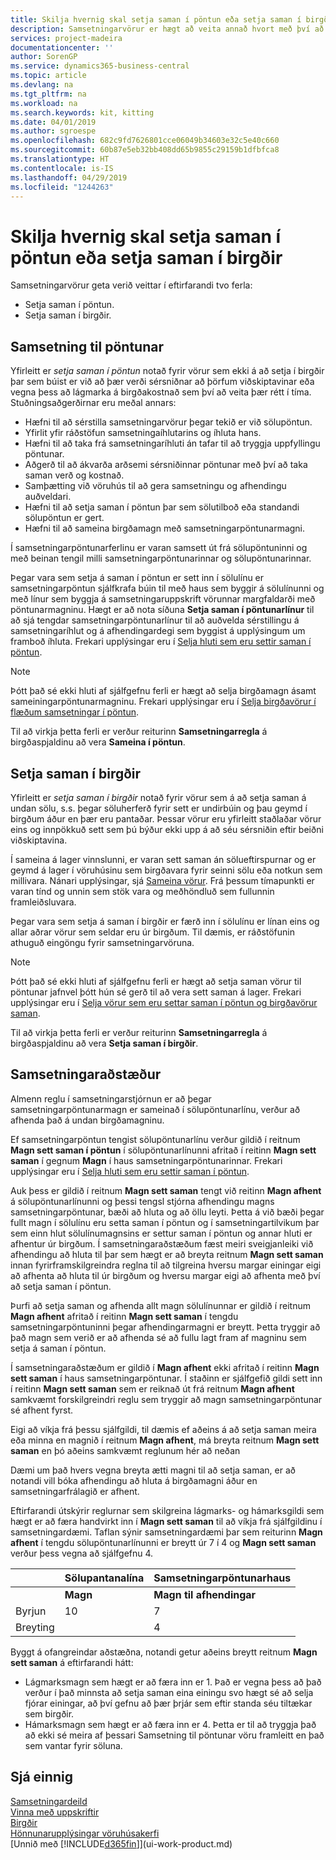 ```yaml
---
title: Skilja hvernig skal setja saman í pöntun eða setja saman í birgðir | Microsoft Docs
description: Samsetningarvörur er hægt að veita annað hvort með því að setja þær saman í pöntun eða setja þær saman í birgðir til að geyma þar til þeirra er óskað í sölupöntun.
services: project-madeira
documentationcenter: ''
author: SorenGP
ms.service: dynamics365-business-central
ms.topic: article
ms.devlang: na
ms.tgt_pltfrm: na
ms.workload: na
ms.search.keywords: kit, kitting
ms.date: 04/01/2019
ms.author: sgroespe
ms.openlocfilehash: 682c9fd7626801cce06049b34603e32c5e40c660
ms.sourcegitcommit: 60b87e5eb32bb408dd65b9855c29159b1dfbfca8
ms.translationtype: HT
ms.contentlocale: is-IS
ms.lasthandoff: 04/29/2019
ms.locfileid: "1244263"
---
```

# <a name="understanding-assemble-to-order-and-assemble-to-stock"></a>Skilja hvernig skal setja saman í pöntun eða setja saman í birgðir
Samsetningarvörur geta verið veittar í eftirfarandi tvo ferla:  

-   Setja saman í pöntun.  
-   Setja saman í birgðir.  

## <a name="assemble-to-order"></a>Samsetning til pöntunar  
Yfirleitt er *setja saman í pöntun* notað fyrir vörur sem ekki á að setja í birgðir þar sem búist er við að þær verði sérsniðnar að þörfum viðskiptavinar eða vegna þess að lágmarka á birgðakostnað sem því að veita þær rétt í tíma. Stuðningsaðgerðirnar eru meðal annars:  

-   Hæfni til að sérstilla samsetningarvörur þegar tekið er við sölupöntun.  
-   Yfirlit yfir ráðstöfun samsetningaíhlutarins og íhluta hans.  
-   Hæfni til að taka frá samsetningaríhluti án tafar til að tryggja uppfyllingu pöntunar.  
-   Aðgerð til að ákvarða arðsemi sérsniðinnar pöntunar með því að taka saman verð og kostnað.  
-   Samþætting við vöruhús til að gera samsetningu og afhendingu auðveldari.  
-   Hæfni til að setja saman í pöntun þar sem sölutilboð eða standandi sölupöntun er gert.  
-   Hæfni til að sameina birgðamagn með samsetningarpöntunarmagni.  

Í samsetningarpöntunarferlinu er varan samsett út frá sölupöntuninni og með beinan tengil milli samsetningarpöntunarinnar og sölupöntunarinnar.  

Þegar vara sem setja á saman í pöntun er sett inn í sölulínu er samsetningarpöntun sjálfkrafa búin til með haus sem byggir á sölulínunni og með línur sem byggja á samsetningaruppskrift vörunnar margfaldarði með pöntunarmagninu. Hægt er að nota síðuna **Setja saman í pöntunarlínur** til að sjá tengdar samsetningarpöntunarlínur til að auðvelda sérstillingu á samsetningaríhlut og á afhendingardegi sem byggist á upplýsingum um framboð íhluta. Frekari upplýsingar eru í [Selja hluti sem eru settir saman í pöntun](assembly-how-to-sell-items-assembled-to-order.md).  

> [!NOTE]  
>  Þótt það sé ekki hluti af sjálfgefnu ferli er hægt að selja birgðamagn ásamt sameiningarpöntunarmagninu. Frekari upplýsingar eru í [Selja birgðavörur í flæðum samsetningar í pöntun](assembly-how-to-sell-inventory-items-in-assemble-to-order-flows.md).  

 Til að virkja þetta ferli er verður reiturinn **Samsetningarregla** á birgðaspjaldinu að vera **Sameina í pöntun**.  

## <a name="assemble-to-stock"></a>Setja saman í birgðir  
 Yfirleitt er *setja saman í birgðir* notað fyrir vörur sem á að setja saman á undan sölu, s.s. þegar söluherferð fyrir sett er undirbúin og þau geymd í birgðum áður en þær eru pantaðar. Þessar vörur eru yfirleitt staðlaðar vörur eins og innpökkuð sett sem þú býður ekki upp á að séu sérsniðin eftir beiðni viðskiptavina.  

 Í sameina á lager vinnslunni, er varan sett saman án sölueftirspurnar og er geymd á lager í vöruhúsinu sem birgðavara fyrir seinni sölu eða notkun sem millivara. Nánari upplýsingar, sjá [Sameina vörur](assembly-how-to-assemble-items.md). Frá þessum tímapunkti er varan tínd og unnin sem stök vara og meðhöndluð sem fullunnin framleiðsluvara.  

 Þegar vara sem setja á saman í birgðir er færð inn í sölulínu er línan eins og allar aðrar vörur sem seldar eru úr birgðum. Til dæmis, er ráðstöfunin athuguð eingöngu fyrir samsetningarvöruna.  

> [!NOTE]  
>  Þótt það sé ekki hluti af sjálfgefnu ferli er hægt að setja saman vörur til pöntunar jafnvel þótt hún sé gerð til að vera sett saman á lager. Frekari upplýsingar eru í [Selja vörur sem eru settar saman í pöntun og birgðavörur saman](assembly-how-to-sell-assemble-to-order-items-and-inventory-items-together.md).  

 Til að virkja þetta ferli er verður reiturinn **Samsetningarregla** á birgðaspjaldinu að vera **Setja saman í birgðir**.  

## <a name="combination-scenarios"></a>Samsetningaraðstæður  
 Almenn reglu í samsetningarstjórnun er að þegar samsetningarpöntunarmagn er sameinað í sölupöntunarlínu, verður að afhenda það á undan birgðamagninu.  

 Ef samsetningarpöntun tengist sölupöntunarlínu verður gildið í reitnum **Magn sett saman í pöntun** í sölupöntunarlínunni afritað í reitinn **Magn sett saman** í gegnum **Magn** í haus samsetningarpöntunarinnar. Frekari upplýsingar eru í [Selja hluti sem eru settir saman í pöntun](assembly-how-to-sell-items-assembled-to-order.md).  

 Auk þess er gildið í reitnum **Magn sett saman** tengt við reitinn **Magn afhent** á sölupöntunarlínunni og þessi tengsl stjórna afhendingu magns samsetningarpöntunar, bæði að hluta og að öllu leyti. Þetta á við bæði þegar fullt magn í sölulínu eru setta saman í pöntun og í samsetningartilvikum þar sem einn hlut sölulínumagnsins er settur saman í pöntun og annar hluti er afhentur úr birgðum. Í samsetningaraðstæðum fæst meiri sveigjanleiki við afhendingu að hluta til þar sem hægt er að breyta reitnum **Magn sett saman** innan fyrirframskilgreindra reglna til að tilgreina hversu margar einingar eigi að afhenta að hluta til úr birgðum og hversu margar eigi að afhenta með því að setja saman í pöntun.  

 Þurfi að setja saman og afhenda allt magn sölulínunnar er gildið í reitnum **Magn afhent** afritað í reitinn **Magn sett saman** í tengdu samsetningarpöntuninni þegar afhendingarmagni er breytt. Þetta tryggir að það magn sem verið er að afhenda sé að fullu lagt fram af magninu sem setja á saman í pöntun.  

 Í samsetningaraðstæðum er gildið í **Magn afhent** ekki afritað í reitinn **Magn sett saman** í haus samsetningarpöntunar. Í staðinn er sjálfgefið gildi sett inn í reitinn **Magn sett saman** sem er reiknað út frá reitnum **Magn afhent** samkvæmt forskilgreindri reglu sem tryggir að magn samsetningarpöntunar sé afhent fyrst.  

 Eigi að víkja frá þessu sjálfgildi, til dæmis ef aðeins á að setja saman meira eða minna en magnið í reitnum **Magn afhent**, má breyta reitnum **Magn sett saman** en þó aðeins samkvæmt reglunum hér að neðan  

 Dæmi um það hvers vegna breyta ætti magni til að setja saman, er að notandi vill bóka afhendingu að hluta á birgðamagni áður en samsetningarfrálagið er afhent.  

 Eftirfarandi útskýrir reglurnar sem skilgreina lágmarks- og hámarksgildi sem hægt er að færa handvirkt inn í **Magn sett saman** til að víkja frá sjálfgildinu í samsetningardæmi. Taflan sýnir samsetningardæmi þar sem reiturinn **Magn afhent** í tengdu sölupöntunarlínunni er breytt úr 7 í 4 og **Magn sett saman** verður þess vegna að sjálfgefnu 4.  

||Sölupantanalína|Samsetningarpöntunarhaus|  
|-|----------------------|---------------------------|  
||**Magn**|**Magn til afhendingar**|**Magn til samsetningar til pöntunar**|**Afhent magn**|**Magn**|**Magn til samsetningar**|**Samsett magn**|**Eftirstöðvar (magn)**|  
|Byrjun|10|7|7|0|7|7|0|7|  
|Breyting||4||||4 (sett inn sjálfgefið)|||  

 Byggt á ofangreindar aðstæðna, notandi getur aðeins breytt reitnum **Magn sett saman** á eftirfarandi hátt:  

-   Lágmarksmagn sem hægt er að færa inn er 1. Það er vegna þess að það verður í það minnsta að setja saman eina einingu svo hægt sé að selja fjórar einingar, að því gefnu að þær þrjár sem eftir standa séu tiltækar sem birgðir.  
-   Hámarksmagn sem hægt er að færa inn er 4. Þetta er til að tryggja það að ekki sé meira af þessari Samsetning til pöntunar vöru framleitt en það sem vantar fyrir söluna.  

## <a name="see-also"></a>Sjá einnig  
[Samsetningardeild](assembly-assemble-items.md)  
[Vinna með uppskriftir](inventory-how-work-BOMs.md)  
[Birgðir](inventory-manage-inventory.md)  
[Hönnunarupplýsingar vöruhúsakerfi](design-details-warehouse-management.md)  
[Unnið með [!INCLUDE[d365fin](includes/d365fin_md.md)]](ui-work-product.md)
